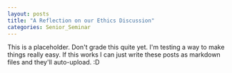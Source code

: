 ```yaml
---
layout: posts
title: "A Reflection on our Ethics Discussion"
categories: Senior_Seminar
---
```


This is a placeholder. Don't grade this quite yet. I'm testing a way to make things really easy. If this works I can just write these posts as markdown files and they'll auto-upload. :D